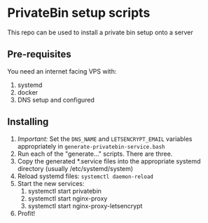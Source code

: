 # PrivateBin setup scripts

This repo can be used to install a private bin setup onto a server

## Pre-requisites

You need an internet facing VPS with:

1.  systemd
1.  docker
1.  DNS setup and configured

## Installing

1.  _*Important:*_ Set the `DNS_NAME` and `LETSENCRYPT_EMAIL` variables appropriately in `generate-privatebin-service.bash`
1.  Run each of the "generate..." scripts.  There are three.
1.  Copy the generated \*.service files into the appropriate systemd directory (usually /etc/systemd/system)
1.  Reload systemd files:  `systemctl daemon-reload`
1.  Start the new services:
    1.  systemctl start privatebin
    1.  systemctl start nginx-proxy
    1.  systemctl start nginx-proxy-letsencrypt
1.  Profit!

